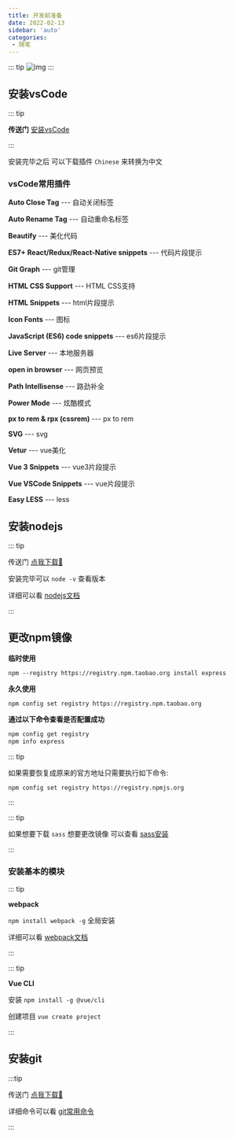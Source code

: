 ```yaml
---
title: 开发前准备
date: 2022-02-13
sidebar: 'auto'
categories:
 - 随笔
---
```


::: tip
![img](/images/12.png)
:::
<!-- more -->

## 安装vsCode

::: tip

**传送门** [安装vsCode](https://code.visualstudio.com/)

:::

安装完毕之后 可以下载插件 `Chinese` 来转换为中文
### vsCode常用插件

**Auto Close Tag** --- 自动关闭标签

**Auto Rename Tag** --- 自动重命名标签

**Beautify** --- 美化代码

**ES7+ React/Redux/React-Native snippets** --- 代码片段提示

**Git Graph** --- git管理

**HTML CSS Support** --- HTML CSS支持

**HTML Snippets** --- html片段提示

**Icon Fonts** --- 图标

**JavaScript (ES6) code snippets** --- es6片段提示

**Live Server** --- 本地服务器

**open in browser** --- 网页预览

**Path Intellisense** --- 路劲补全

**Power Mode** --- 炫酷模式

**px to rem & rpx (cssrem)** --- px to rem

**SVG** --- svg

**Vetur** --- vue美化

**Vue 3 Snippets** --- vue3片段提示

**Vue VSCode Snippets** --- vue片段提示

**Easy LESS** --- less

## 安装nodejs

::: tip

传送门 <a href="/file/node-v16.14.0-x64.zip" download="node-v16.14.0-x64.zip">点我下载🥰</a>

安装完毕可以 `node -v` 查看版本

详细可以看 [nodejs文档](/docs/nodejs/nodejs-note.html) 

:::

## 更改npm镜像

**临时使用**

`npm --registry https://registry.npm.taobao.org install express`

**永久使用**

`npm config set registry https://registry.npm.taobao.org`

**通过以下命令查看是否配置成功**

```tex
npm config get registry
npm info express
```

::: tip

如果需要恢复成原来的官方地址只需要执行如下命令:

`npm config set registry https://registry.npmjs.org` 

:::

::: tip

如果想要下载 `sass` 想要更改镜像 可以查看 [sass安装](/docs/essay/preprocessor.html#sass)

:::

### 安装基本的模块

::: tip

**webpack**

`npm install webpack -g` 全局安装

详细可以看 [webpack文档](/docs/webpack/webpack-note.html#%E5%90%AF%E5%8A%A8%E5%AE%89%E8%A3%85webpack) 

:::

::: tip

**Vue CLI**

安装 `npm install -g @vue/cli`

创建项目 `vue create project` 

:::

## 安装git

:::tip 

传送门 <a href="/file/Git-2.35.1.2-64-bit.zip" download="Git-2.35.1.2-64-bit.zip">点我下载🥰</a>

详细命令可以看 [git常用命令](/docs/git/git-note.html) 

:::
